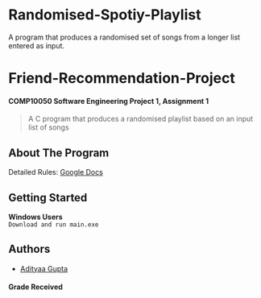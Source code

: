 # Randomised-Spotiy-Playlist
A program that produces a randomised set of songs from a longer list entered as input.

# Friend-Recommendation-Project
#### COMP10050 Software Engineering Project 1, Assignment 1
> A C program that produces a randomised playlist based on an input list of songs

## About The Program


Detailed Rules: [Google Docs](ukown)

## Getting Started
__Windows Users__  
```Download and run main.exe ```

## Authors
* [Adityaa Gupta](https://github.com/Adwgupta)
#### Grade Received


